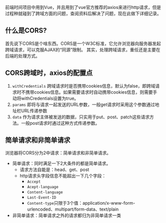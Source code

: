 前端时间项目中用到Vue，并且用到了vue官方推荐的axios来进行http请求，但是过程种就碰到了跨域方面的问题，查阅资料后解决了问题，现在此做下详细记录。

## 什么是CORS?
首先说下CORS是个啥东西。CORS是一个W3C标准，它允许浏览器向服务器发起跨域请求，可以克服AJAX的“同源”限制。
其实，处理跨域请求，重任还是主要在后端的处理方式。

## CORS跨域时，axios的配置点
1. `withCredentials` 跨域请求时是否携带cookies信息，默认为false，即跨域请求时不携带cookies信息。如果需要请求时自动携带cookies信息，则需要手动将withCredentials设置为true。
2. `params` 即将与请求一起发送的URL参数，一般get请求时采用这个参数通过地址栏URL传递参数
3. `data` 作为请求主体被发送的数据，只实用于put、post、patch这些请求方法。一般post请求时通过这种方式传递参数。

## 简单请求和非简单请求
浏览器将CORS分为2中请求：简单请求和非简单请求。

- 简单请求：同时满足一下2大条件的都是简单请求。
    + 请求方法自能是：head、get、post
    + http请求头字段信息不能超出一下几个字段：
        * `Accept`
        * `Acept-language`
        * `Content-language`
        * `Last-Event-ID`
        * `Content-type`只限于3个值：application/x-www-form-urlencoded、multipart/form-data、text/plain
- 非简单请求：简单请求之外的请求都归为非简单请求一类


